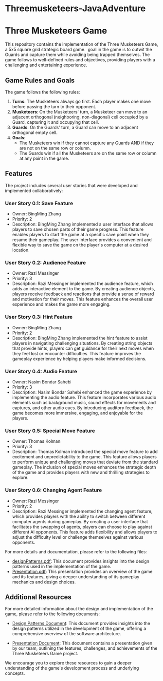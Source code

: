 # Threemusketeers-JavaAdventure
# Three Musketeers Game

This repository contains the implementation of the Three Musketeers Game, a 5x5 square grid strategic board game.  goal in the game is to outwit the Guards and capture them while avoiding being trapped themselves. The game follows to well-defined rules and objectives, providing players with a challenging and entertaining experience.
## Game Rules and Goals

The game follows the following rules:

1. **Turns**: The Musketeers always go first. Each player makes one move before passing the turn to their opponent.
2. **Musketeers**: On the Musketeers' turn, a Musketeer can move to an adjacent orthogonal (neighboring, non-diagonal) cell occupied by a Guard, capturing it and occupying that cell.
3. **Guards**: On the Guards' turn, a Guard can move to an adjacent orthogonal empty cell.
4. **Goals**: 
    - The Musketeers win if they cannot capture any Guards AND if they are not on the same row or column.
    - The Guards win if all the Musketeers are on the same row or column at any point in the game.

## Features

The project includes several user stories that were developed and implemented collaboratively:
### User Story 0.1: Save Feature

- Owner: BingMing Zhang
- Priority: 2
- Description: BingMing Zhang implemented a user interface that allows players to save chosen parts of their game progress. This feature enables players to start the game at a specific save point when they resume their gameplay. The user interface provides a convenient and flexible way to save the game on the player's computer at a desired location.

### User Story 0.2: Audience Feature

- Owner: Razi Messinger
- Priority: 3
- Description: Razi Messinger implemented the audience feature, which adds an interactive element to the game. By creating audience objects, players receive feedback and reactions that provide a sense of reward and motivation for their moves. This feature enhances the overall user experience and makes the game more engaging.

### User Story 0.3: Hint Feature

- Owner: BingMing Zhang
- Priority: 2
- Description: BingMing Zhang implemented the hint feature to assist players in navigating challenging situations. By creating string objects that provide hints, players can get guidance for their next moves when they feel lost or encounter difficulties. This feature improves the gameplay experience by helping players make informed decisions.

### User Story 0.4: Audio Feature

- Owner: Nasim Bondar Sahebi
- Priority: 3
- Description: Nasim Bondar Sahebi enhanced the game experience by implementing the audio feature. This feature incorporates various audio elements such as background music, sound effects for movements and captures, and other audio cues. By introducing auditory feedback, the game becomes more immersive, engaging, and enjoyable for the players.

### User Story 0.5: Special Move Feature

- Owner: Thomas Kolman
- Priority: 3
- Description: Thomas Kolman introduced the special move feature to add excitement and unpredictability to the game. This feature allows players to perform unique and challenging moves that deviate from the standard gameplay. The inclusion of special moves enhances the strategic depth of the game and provides players with new and thrilling strategies to explore.

### User Story 0.6: Changing Agent Feature

- Owner: Razi Messinger
- Priority: 2
- Description: Razi Messinger implemented the changing agent feature, which provides players with the ability to switch between different computer agents during gameplay. By creating a user interface that facilitates the swapping of agents, players can choose to play against different AI opponents. This feature adds flexibility and allows players to adjust the difficulty level or challenge themselves against various opponents.

For more details and documentation, please refer to the following files:

- [designPatterns.pdf](https://github.com/sogolsahebi/Threemusketeers-JavaAdventure/tree/master/doc/s2/designPatterns.pdf): This document provides insights into the design patterns used in the implementation of the game.
- [Presentation.pdf](https://github.com/sogolsahebi/Threemusketeers-JavaAdventure/tree/master/doc/s2/Presentation.pdf): This presentation provides an overview of the game and its features, giving a deeper understanding of its gameplay mechanics and design choices.

## Additional Resources

For more detailed information about the design and implementation of the game, please refer to the following documents:

- [Design Patterns Document](https://github.com/sogolsahebi/Threemusketeers-JavaAdventure/tree/master/doc/s2/designPatterns.pdf): This document provides insights into the design patterns utilized in the development of the game, offering a comprehensive overview of the software architecture.

- [Presentation Document](https://github.com/sogolsahebi/Threemusketeers-JavaAdventure/tree/master/doc/s2/Presentation.pdf): This document contains a presentation given by our team, outlining the features, challenges, and achievements of the Three Musketeers Game project.

We encourage you to explore these resources to gain a deeper understanding of the game's development process and underlying concepts.
